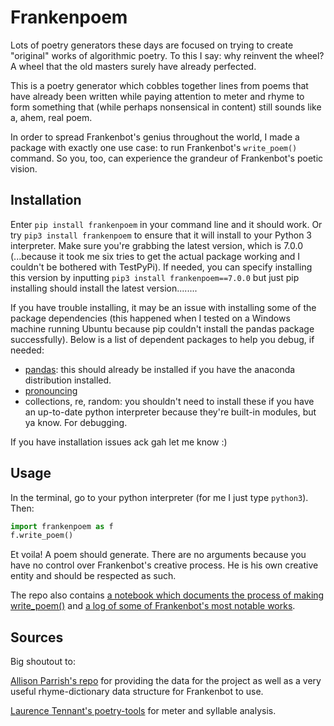 # Frankenpoem 

Lots of poetry generators these days are focused on trying to create "original" works of algorithmic poetry. To this I say: why reinvent the wheel? A wheel that the old masters surely have already perfected.

This is a poetry generator which cobbles together lines from poems that have already been written while paying attention to meter and rhyme to form something that (while perhaps nonsensical in content) still sounds like a, ahem, real poem.

In order to spread Frankenbot's genius throughout the world, I made a package with exactly one use case: to run Frankenbot's `write_poem()` command. So you, too, can experience the grandeur of Frankenbot's poetic vision.

## Installation
Enter `pip install frankenpoem` in your command line and it should work. Or try `pip3 install frankenpoem` to ensure that it will install to your Python 3 interpreter. Make sure you're grabbing the latest version, which is 7.0.0 (...because it took me six tries to get the actual package working and I couldn't be bothered with TestPyPi). If needed, you can specify installing this version by inputting `pip3 install frankenpoem==7.0.0` but just pip installing should install the latest version........

If you have trouble installing, it may be an issue with installing some of the package dependencies (this happened when I tested on a Windows machine running Ubuntu because pip couldn't install the pandas package successfully). Below is a list of dependent packages to help you debug, if needed: 
- [pandas](https://pandas.pydata.org/pandas-docs/stable/getting_started/install.html): this should already be installed if you have the anaconda distribution installed. 
- [pronouncing](https://pypi.org/project/pronouncing/)
- collections, re, random: you shouldn't need to install these if you have an up-to-date python interpreter because they're built-in modules, but ya know. For debugging.  

If you have installation issues ack gah let me know :)  

## Usage
In the terminal, go to your python interpreter (for me I just type `python3`). Then:

```python
import frankenpoem as f
f.write_poem()
```

Et voila! A poem should generate. There are no arguments because you have no control over Frankenbot's creative process. He is his own creative entity and should be respected as such.

The repo also contains [a notebook which documents the process of making write_poem()](https://github.com/ruthlee/frankenpoems/blob/master/frankenpoem_demo.ipynb) and [a log of some of Frankenbot's most notable works](https://github.com/ruthlee/frankenpoems/blob/master/some_good_ones.md).

## Sources
Big shoutout to:

[Allison Parrish's repo](https://github.com/aparrish/gutenberg-poetry-corpus/blob/master/quick-experiments.ipynb) for providing the data for the project as well as a very useful rhyme-dictionary data structure for Frankenbot to use.

[Laurence Tennant's poetry-tools](https://github.com/hyperreality/Poetry-Tools) for meter and syllable analysis. 
